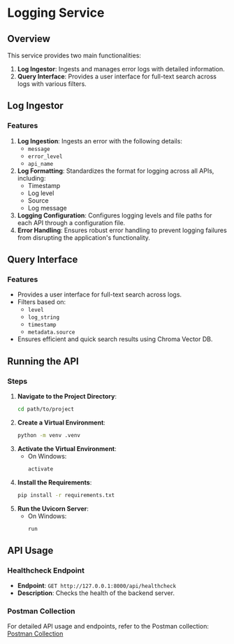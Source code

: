 # Logging Service

## Overview

This service provides two main functionalities:

1. **Log Ingestor**: Ingests and manages error logs with detailed information.
2. **Query Interface**: Provides a user interface for full-text search across logs with various filters.

## Log Ingestor

### Features

1. **Log Ingestion**: Ingests an error with the following details:
   - `message`
   - `error_level`
   - `api_name`
2. **Log Formatting**: Standardizes the format for logging across all APIs, including:
   - Timestamp
   - Log level
   - Source
   - Log message
3. **Logging Configuration**: Configures logging levels and file paths for each API through a configuration file.
4. **Error Handling**: Ensures robust error handling to prevent logging failures from disrupting the application's functionality.

## Query Interface

### Features

- Provides a user interface for full-text search across logs.
- Filters based on:
  - `level`
  - `log_string`
  - `timestamp`
  - `metadata.source`
- Ensures efficient and quick search results using Chroma Vector DB.

## Running the API

### Steps

1. **Navigate to the Project Directory**:
   ```sh
   cd path/to/project

2. **Create a Virtual Environment**:
   ```sh
   python -m venv .venv
   ```
3. **Activate the Virtual Environment**:
   - On Windows:
     ```sh
     activate
     ```
4. **Install the Requirements**:
   ```sh
   pip install -r requirements.txt
   ```
5. **Run the Uvicorn Server**:
   - On Windows:
     ```sh
     run
     ```

## API Usage

### Healthcheck Endpoint

- **Endpoint**: `GET http://127.0.0.1:8000/api/healthcheck`
- **Description**: Checks the health of the backend server.

### Postman Collection

For detailed API usage and endpoints, refer to the Postman collection:
[Postman Collection](https://www.postman.com/shivansh-team/workspace/pibit-ai/collection/25468789-1399f18f-f5c9-452d-badd-369a05757037?action=share&creator=25468789)
